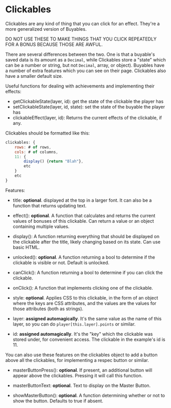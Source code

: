 # Clickables

Clickables are any kind of thing that you can click for an effect. They're a more generalized version of Buyables.

DO NOT USE THESE TO MAKE THINGS THAT YOU CLICK REPEATEDLY FOR A BONUS BECAUSE THOSE ARE AWFUL.

There are several differences between the two. One is that a buyable's saved data is its amount as a `Decimal`, while Clickables store a "state" which can be a number or string, but not `Decimal`, array, or object). Buyables have a number of extra features which you can see on their page. Clickables also have a smaller default size.

Useful functions for dealing with achievements and implementing their effects:

- getClickableState(layer, id): get the state of the clickable the player has
- setClickableState(layer, id, state): set the state of the buyable the player has
- clickableEffect(layer, id): Returns the current effects of the clickable, if any.

Clickables should be formatted like this:

```js
clickables: {
    rows: # of rows,
    cols: # of columns,
    11: {
        display() {return "Blah"},
        etc
    }
    etc
}
```

Features:

- title: **optional**. displayed at the top in a larger font. It can also be a function that returns updating text.
                    
- effect(): **optional**. A function that calculates and returns the current values of bonuses of this clickable. Can return a value or an object containing multiple values.

- display(): A function returning everything that should be displayed on the clickable after the title, likely changing based on its state. Can use basic HTML.

- unlocked(): **optional**. A function returning a bool to determine if the clickable is visible or not. Default is unlocked.

- canClick(): A function returning a bool to determine if you can click the clickable.

- onClick(): A function that implements clicking one of the clickable. 

- style: **optional**. Applies CSS to this clickable, in the form of an object where the keys are CSS attributes, and the values are the values for those attributes (both as strings).

- layer: **assigned automagically**. It's the same value as the name of this layer, so you can do `player[this.layer].points` or similar.

- id: **assigned automagically**. It's the "key" which the clickable was stored under, for convenient access. The clickable in the example's id is 11.

You can also use these features on the clickables object to add a button above all the clickables, for implementing a respec button or similar.

- masterButtonPress(): **optional**. If present, an additional button will appear above the clickables. Pressing it will call this function.

- masterButtonText: **optional**. Text to display on the Master Button.

- showMasterButton(): **optional**. A function determining whether or not to show the button. Defaults to true if absent.
